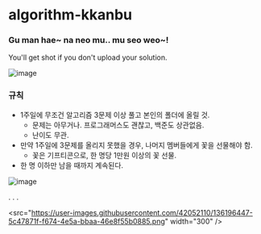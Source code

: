 # algorithm-kkanbu
### Gu man hae~ na neo mu.. mu seo weo~!
You'll get shot if you don't upload your solution.

![image](https://user-images.githubusercontent.com/32982670/136192162-966a1b37-ea61-4a20-9564-447406e453bc.png)

### 규칙
- 1주일에 무조건 알고리즘 3문제 이상 풀고 본인의 폴더에 올릴 것.
  - 문제는 아무거나. 프로그래머스도 괜찮고, 백준도 상관없음.
  - 난이도 무관.
- 만약 1주일에 3문제를 올리지 못했을 경우, 나머지 멤버들에게 꽃을 선물해야 함.
  - 꽃은 기프티콘으로, 한 명당 1만원 이상의 꽃 선물.
- 한 명 이하만 남을 때까지 계속된다.

![image](https://user-images.githubusercontent.com/42052110/136189529-20c8c32d-9a64-4633-adad-a4f6d7b3b5cc.png)

.
.
.

<src="https://user-images.githubusercontent.com/42052110/136196447-5c47871f-f674-4e5a-bbaa-46e8f55b0885.png" width="300" />
